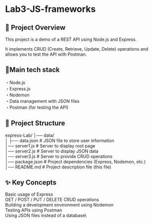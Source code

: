 # Lab3-JS-frameworks

## 📌 Project Overview
This project is a demo of a REST API using Node.js and Express.

It implements CRUD (Create, Retrieve, Update, Delete) operations and allows you to test the API with Postman.

## 🔹Main tech stack

・Node.js\
・Express.js\
・Nodemon\
・Data management with JSON files\
・Postman (for testing the API)

## 📂 Project Structure

express-Lab/
│── data/\
│ ├── data.json # JSON file to store user information\
│── server1.js # Server to display root page\
│── server2.js # Server to display JSON data\
│── server3.js # Server to provide CRUD operations\
│── package.json # Project dependencies (Express, Nodemon, etc.)\
│── README.md # Project description file (this file)

## ✨ Key Concepts

Basic usage of Express\
GET / POST / PUT / DELETE CRUD operations\
Building a development environment using Nodemon\
Testing APIs using Postman\
Using JSON files instead of a database\
